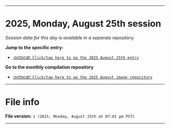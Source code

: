 
***

# 2025, Monday, August 25th session

_Session data for this day is available in a separate repository._

**Jump to the specific entry:**

- [:octocat: `Click/tap here to go the 2025 August 25th entry`](https://github.com/seanpm2001/SeansLifeArchive_Images_ModernSmurfsVillage_Y2025_V8/tree/SeansLifeArchive_ModernSmurfsVillage_Y2025_V8_Main-dev/2025/08_August/25/)

**Go to the monthly compilation repository**

- [:octocat: `Click/tap here to go the 2025 August image repository`](https://github.com/seanpm2001/SeansLifeArchive_Images_ModernSmurfsVillage_Y2025_V8/)

***

# File info

**File version:** `1 (2025, Monday, August 25th at 07:01 pm PST)`

***
